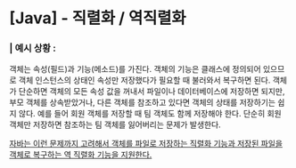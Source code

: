# [Java] - 직렬화 / 역직렬화 



### | 예시 상황 :

객체는 속성(필드)과 기능(메소드)를 가진다. 객체의 기능은 클래스에 정의되어 있으므로 객체 인스턴스의 상태인 속성만 저장했다가 필요할 때 불러와서 복구하면 된다. 객체가 단순하면 객체의 모든 속성 값을 꺼내서 파일이나 데이터베이스에 저장하면 되지만, 부모 객체를 상속받았거나, 다른 객체를 참조하고 있다면 객체의 상태를 저장하기는 쉽지 않다. 예를 들어 회원 객체를 저장할 때 팀 객체도 함께 저장해야 한다. 단순히 회원 객체만 저장하면 참조하는 팀 객체를 잃어버리는 문제가 발생한다. 

<u>자바는 이런 문제까지 고려해서 객체를 파일로 저장하는 직렬화 기능과 저장된 파일을 객체로 복구하는 역 직렬화 기능을 지원한다.</u> 

